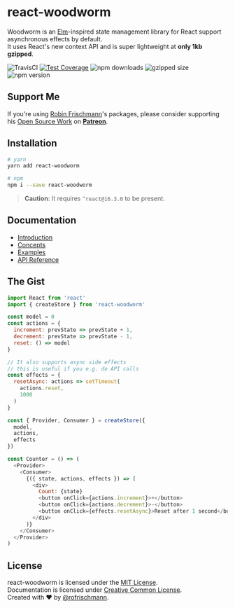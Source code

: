 # react-woodworm

Woodworm is an [Elm](http://elm-lang.org)-inspired state management library for React support asynchronous effects by default.<br>It uses React's new context API and is super lightweight at **only 1kb gzipped**.

<img alt="TravisCI" src="https://travis-ci.org/rofrischmann/react-woodworm.svg?branch=master"> <a href="https://codeclimate.com/github/rofrischmann/react-woodworm/coverage"><img alt="Test Coverage" src="https://codeclimate.com/github/rofrischmann/react-woodworm/badges/coverage.svg"></a> <img alt="npm downloads" src="https://img.shields.io/npm/dm/react-woodworm.svg"> <img alt="gzipped size" src="https://img.shields.io/bundlephobia/minzip/react-woodworm.svg?colorB=4c1&label=gzipped%20size"> <img alt="npm version" src="https://badge.fury.io/js/react-woodworm.svg">

## Support Me
If you're using [Robin Frischmann](https://rofrischmann.de)'s packages, please consider supporting his [Open Source Work](https://github.com/rofrischmann) on [**Patreon**](https://www.patreon.com/rofrischmann).

## Installation
```sh
# yarn
yarn add react-woodworm

# npm
npm i --save react-woodworm
```
> **Caution**: It requires `^react@16.3.0` to be present.

## Documentation

* [Introduction](https://react-woodworm.js.org/Introduction.html)
* [Concepts](https://react-woodworm.js.org/Concepts.html)
* [Examples](https://react-woodworm.js.org/Examples.html)
* [API Reference](https://react-woodworm.js.org/API.html)

## The Gist
```javascript
import React from 'react'
import { createStore } from 'react-woodworm'

const model = 0
const actions = {
  increment: prevState => prevState + 1,
  decrement: prevState => prevState - 1,
  reset: () => model
}

// It also supports async side effects
// this is useful if you e.g. do API calls
const effects = {
  resetAsync: actions => setTimeout(
    actions.reset,
    1000
  )
}

const { Provider, Consumer } = createStore({
  model,
  actions,
  effects
})

const Counter = () => (
  <Provider>
    <Consumer>
      {({ state, actions, effects }) => (
        <div>
          Count: {state}
          <button onClick={actions.increment}>+</button>
          <button onClick={actions.decrement}>-</button>
          <button onClick={effects.resetAsync}>Reset after 1 second</button>
        </div>
      )}
    </Consumer>
  </Provider>
)
```

## License
react-woodworm is licensed under the [MIT License](http://opensource.org/licenses/MIT).<br>
Documentation is licensed under [Creative Common License](http://creativecommons.org/licenses/by/4.0/).<br>
Created with ♥ by [@rofrischmann](http://rofrischmann.de).
